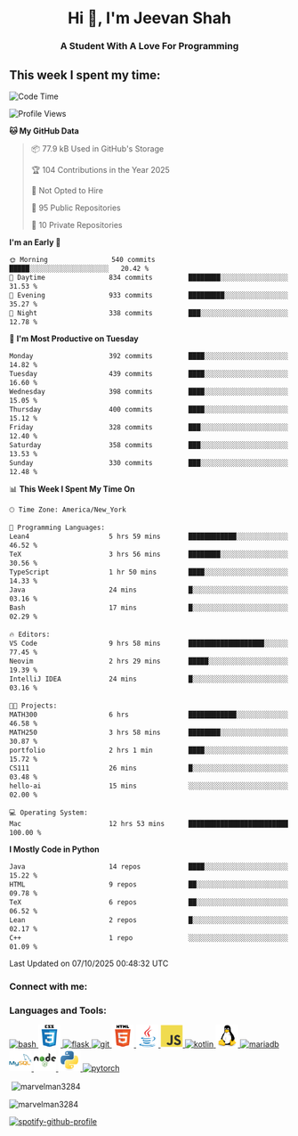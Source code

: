 <h1 align="center">Hi 👋, I'm Jeevan Shah</h1>
<h3 align="center">A Student With A Love For Programming</h3>

## This week I spent my time:

<!--START_SECTION:waka-->
![Code Time](http://img.shields.io/badge/Code%20Time-633%20hrs%201%20min-blue)

![Profile Views](http://img.shields.io/badge/Profile%20Views-0-blue)

**🐱 My GitHub Data** 

> 📦 77.9 kB Used in GitHub's Storage 
 > 
> 🏆 104 Contributions in the Year 2025
 > 
> 🚫 Not Opted to Hire
 > 
> 📜 95 Public Repositories 
 > 
> 🔑 10 Private Repositories 
 > 
**I'm an Early 🐤** 

```text
🌞 Morning                540 commits         █████░░░░░░░░░░░░░░░░░░░░   20.42 % 
🌆 Daytime                834 commits         ████████░░░░░░░░░░░░░░░░░   31.53 % 
🌃 Evening                933 commits         █████████░░░░░░░░░░░░░░░░   35.27 % 
🌙 Night                  338 commits         ███░░░░░░░░░░░░░░░░░░░░░░   12.78 % 
```
📅 **I'm Most Productive on Tuesday** 

```text
Monday                   392 commits         ████░░░░░░░░░░░░░░░░░░░░░   14.82 % 
Tuesday                  439 commits         ████░░░░░░░░░░░░░░░░░░░░░   16.60 % 
Wednesday                398 commits         ████░░░░░░░░░░░░░░░░░░░░░   15.05 % 
Thursday                 400 commits         ████░░░░░░░░░░░░░░░░░░░░░   15.12 % 
Friday                   328 commits         ███░░░░░░░░░░░░░░░░░░░░░░   12.40 % 
Saturday                 358 commits         ███░░░░░░░░░░░░░░░░░░░░░░   13.53 % 
Sunday                   330 commits         ███░░░░░░░░░░░░░░░░░░░░░░   12.48 % 
```


📊 **This Week I Spent My Time On** 

```text
🕑︎ Time Zone: America/New_York

💬 Programming Languages: 
Lean4                    5 hrs 59 mins       ████████████░░░░░░░░░░░░░   46.52 % 
TeX                      3 hrs 56 mins       ████████░░░░░░░░░░░░░░░░░   30.56 % 
TypeScript               1 hr 50 mins        ████░░░░░░░░░░░░░░░░░░░░░   14.33 % 
Java                     24 mins             █░░░░░░░░░░░░░░░░░░░░░░░░   03.16 % 
Bash                     17 mins             █░░░░░░░░░░░░░░░░░░░░░░░░   02.29 % 

🔥 Editors: 
VS Code                  9 hrs 58 mins       ███████████████████░░░░░░   77.45 % 
Neovim                   2 hrs 29 mins       █████░░░░░░░░░░░░░░░░░░░░   19.39 % 
IntelliJ IDEA            24 mins             █░░░░░░░░░░░░░░░░░░░░░░░░   03.16 % 

🐱‍💻 Projects: 
MATH300                  6 hrs               ████████████░░░░░░░░░░░░░   46.58 % 
MATH250                  3 hrs 58 mins       ████████░░░░░░░░░░░░░░░░░   30.87 % 
portfolio                2 hrs 1 min         ████░░░░░░░░░░░░░░░░░░░░░   15.72 % 
CS111                    26 mins             █░░░░░░░░░░░░░░░░░░░░░░░░   03.48 % 
hello-ai                 15 mins             ░░░░░░░░░░░░░░░░░░░░░░░░░   02.00 % 

💻 Operating System: 
Mac                      12 hrs 53 mins      █████████████████████████   100.00 % 
```

**I Mostly Code in Python** 

```text
Java                     14 repos            ████░░░░░░░░░░░░░░░░░░░░░   15.22 % 
HTML                     9 repos             ██░░░░░░░░░░░░░░░░░░░░░░░   09.78 % 
TeX                      6 repos             ██░░░░░░░░░░░░░░░░░░░░░░░   06.52 % 
Lean                     2 repos             █░░░░░░░░░░░░░░░░░░░░░░░░   02.17 % 
C++                      1 repo              ░░░░░░░░░░░░░░░░░░░░░░░░░   01.09 % 
```




 Last Updated on 07/10/2025 00:48:32 UTC
<!--END_SECTION:waka-->

<h3 align="left">Connect with me:</h3>
<p align="left">

</p>

<h3 align="left">Languages and Tools:</h3>
<p align="left"> <a href="https://www.gnu.org/software/bash/" target="_blank"> <img src="https://www.vectorlogo.zone/logos/gnu_bash/gnu_bash-icon.svg" alt="bash" width="40" height="40"/> </a> <a href="https://www.w3schools.com/css/" target="_blank"> <img src="https://raw.githubusercontent.com/devicons/devicon/master/icons/css3/css3-original-wordmark.svg" alt="css3" width="40" height="40"/> </a> <a href="https://flask.palletsprojects.com/" target="_blank"> <img src="https://www.vectorlogo.zone/logos/pocoo_flask/pocoo_flask-icon.svg" alt="flask" width="40" height="40"/> </a> <a href="https://git-scm.com/" target="_blank"> <img src="https://www.vectorlogo.zone/logos/git-scm/git-scm-icon.svg" alt="git" width="40" height="40"/> </a> <a href="https://www.w3.org/html/" target="_blank"> <img src="https://raw.githubusercontent.com/devicons/devicon/master/icons/html5/html5-original-wordmark.svg" alt="html5" width="40" height="40"/> </a> <a href="https://www.java.com" target="_blank"> <img src="https://raw.githubusercontent.com/devicons/devicon/master/icons/java/java-original.svg" alt="java" width="40" height="40"/> </a> <a href="https://developer.mozilla.org/en-US/docs/Web/JavaScript" target="_blank"> <img src="https://raw.githubusercontent.com/devicons/devicon/master/icons/javascript/javascript-original.svg" alt="javascript" width="40" height="40"/> </a> <a href="https://kotlinlang.org" target="_blank"> <img src="https://www.vectorlogo.zone/logos/kotlinlang/kotlinlang-icon.svg" alt="kotlin" width="40" height="40"/> </a> <a href="https://www.linux.org/" target="_blank"> <img src="https://raw.githubusercontent.com/devicons/devicon/master/icons/linux/linux-original.svg" alt="linux" width="40" height="40"/> </a> <a href="https://mariadb.org/" target="_blank"> <img src="https://www.vectorlogo.zone/logos/mariadb/mariadb-icon.svg" alt="mariadb" width="40" height="40"/> </a> <a href="https://www.mysql.com/" target="_blank"> <img src="https://raw.githubusercontent.com/devicons/devicon/master/icons/mysql/mysql-original-wordmark.svg" alt="mysql" width="40" height="40"/> </a> <a href="https://nodejs.org" target="_blank"> <img src="https://raw.githubusercontent.com/devicons/devicon/master/icons/nodejs/nodejs-original-wordmark.svg" alt="nodejs" width="40" height="40"/> </a> <a href="https://www.python.org" target="_blank"> <img src="https://raw.githubusercontent.com/devicons/devicon/master/icons/python/python-original.svg" alt="python" width="40" height="40"/> </a> <a href="https://pytorch.org/" target="_blank"> <img src="https://www.vectorlogo.zone/logos/pytorch/pytorch-icon.svg" alt="pytorch" width="40" height="40"/> </a> </p>


<p>&nbsp;<img align="center" src="https://github-readme-stats.vercel.app/api?username=marvelman3284&show_icons=true&locale=en&theme=blue-green" alt="marvelman3284" /></p>

<p><img align="center" src="https://github-readme-streak-stats.herokuapp.com/?user=marvelman3284&theme=blue-green" alt="marvelman3284" /></p>


[![spotify-github-profile](https://spotify-github-profile.vercel.app/api/view?uid=lp0lvf5zzesrwq2hdzmfnkjsq&cover_image=true&theme=default)](https://github.com/kittinan/spotify-github-profile)
